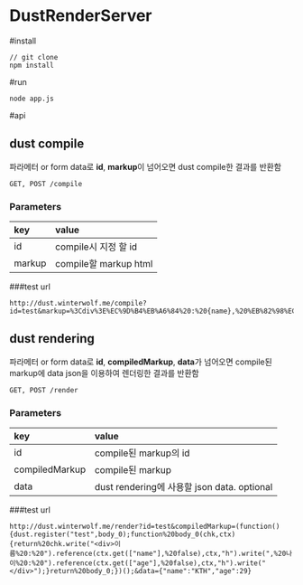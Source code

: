 DustRenderServer
================

#install
```
// git clone
npm install
```

#run
```
node app.js
```

#api
## dust compile
파라메터 or form data로 **id**, **markup**이 넘어오면 dust compile한 결과를 반환함
```
GET, POST /compile
```
### Parameters
| key    | value                 |
|:-------|:----------------------|
| id     | compile시 지정 할 id   |
| markup | compile할 markup html |

###test url
```
http://dust.winterwolf.me/compile?id=test&markup=%3Cdiv%3E%EC%9D%B4%EB%A6%84%20:%20{name},%20%EB%82%98%EC%9D%B4%20:%20{age}%3C/div%3E
```

## dust rendering
파라메터 or form data로 **id**, **compiledMarkup**, **data**가 넘어오면 compile된 markup에 data json을 이용하여 렌더링한 결과를 반환함
```
GET, POST /render
```
### Parameters
| key            | value                 |
|:---------------|:----------------------|
| id             | compile된 markup의 id |
| compiledMarkup | compile된 markup      |
| data           | dust rendering에 사용할 json data. optional |

###test url
```
http://dust.winterwolf.me/render?id=test&compiledMarkup=(function(){dust.register("test",body_0);function%20body_0(chk,ctx){return%20chk.write("<div>이름%20:%20").reference(ctx.get(["name"],%20false),ctx,"h").write(",%20나이%20:%20").reference(ctx.get(["age"],%20false),ctx,"h").write("</div>");}return%20body_0;})();&data={"name":"KTH","age":29}
```
